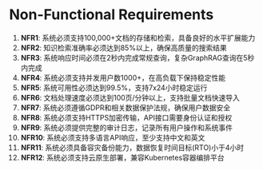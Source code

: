 # Non-Functional Requirements

1. **NFR1**: 系统必须支持100,000+文档的存储和检索，具备良好的水平扩展能力
2. **NFR2**: 知识检索准确率必须达到85%以上，确保高质量的搜索结果
3. **NFR3**: 系统响应时间必须在2秒内完成常规查询，复杂GraphRAG查询在5秒内完成
4. **NFR4**: 系统必须支持并发用户数1000+，在高负载下保持稳定性能
5. **NFR5**: 系统可用性必须达到99.5%，支持7x24小时稳定运行
6. **NFR6**: 文档处理速度必须达到100页/分钟以上，支持批量文档快速导入
7. **NFR7**: 系统必须遵循GDPR和相关数据保护法规，确保用户数据安全
8. **NFR8**: 系统必须支持HTTPS加密传输，API接口需要身份认证和授权
9. **NFR9**: 系统必须提供完整的审计日志，记录所有用户操作和系统事件
10. **NFR10**: 系统必须支持多语言API响应，至少支持中文和英文
11. **NFR11**: 系统必须具备容灾备份能力，数据恢复时间目标(RTO)小于4小时
12. **NFR12**: 系统必须支持云原生部署，兼容Kubernetes容器编排平台
